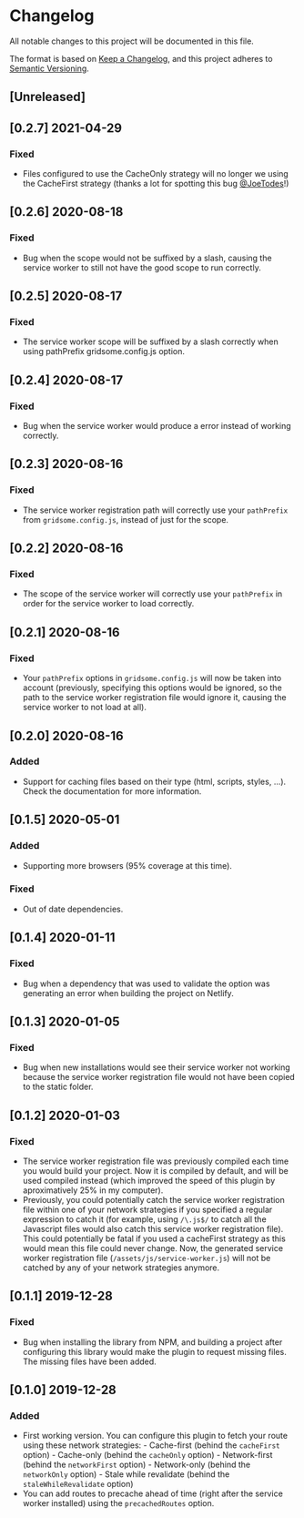 # Changelog

All notable changes to this project will be documented in this file.

The format is based on [Keep a Changelog](https://keepachangelog.com/en/1.0.0/),
and this project adheres to [Semantic Versioning](https://semver.org/spec/v2.0.0.html).

## [Unreleased]

## [0.2.7] 2021-04-29

### Fixed

- Files configured to use the CacheOnly strategy will no longer we using the CacheFirst strategy (thanks a lot for spotting this bug [@JoeTodes](https://github.com/JoeTodes)!)

## [0.2.6] 2020-08-18

### Fixed

- Bug when the scope would not be suffixed by a slash, causing the service worker to still not have the good scope to run correctly.

## [0.2.5] 2020-08-17

### Fixed

- The service worker scope will be suffixed by a slash correctly when using pathPrefix gridsome.config.js option.

## [0.2.4] 2020-08-17

### Fixed

- Bug when the service worker would produce a error instead of working correctly.

## [0.2.3] 2020-08-16

### Fixed

- The service worker registration path will correctly use your `pathPrefix` from `gridsome.config.js`, instead of just for the scope.

## [0.2.2] 2020-08-16

### Fixed

- The scope of the service worker will correctly use your `pathPrefix` in order for the service worker to load correctly.

## [0.2.1] 2020-08-16

### Fixed

- Your `pathPrefix` options in `gridsome.config.js` will now be taken into account (previously, specifying this options would be ignored, so the path to the service worker registration file would ignore it, causing the service worker to not load at all).

## [0.2.0] 2020-08-16

### Added

- Support for caching files based on their type (html, scripts, styles, ...). Check the documentation for more information.

## [0.1.5] 2020-05-01

### Added

- Supporting more browsers (95% coverage at this time).

### Fixed

- Out of date dependencies.

## [0.1.4] 2020-01-11

### Fixed

- Bug when a dependency that was used to validate the option was generating an error when building the project on Netlify.

## [0.1.3] 2020-01-05

### Fixed

- Bug when new installations would see their service worker not working because the service worker registration file would not have been copied to the static folder.

## [0.1.2] 2020-01-03

### Fixed

- The service worker registration file was previously compiled each time you would build your project. Now it is compiled by default, and will be used compiled instead (which improved the speed of this plugin by aproximatively 25% in my computer).
- Previously, you could potentially catch the service worker registration file within one of your network strategies if you specified a regular expression to catch it (for example, using `/\.js$/` to catch all the Javascript files would also catch this service worker registration file). This could potentially be fatal if you used a cacheFirst strategy as this would mean this file could never change. Now, the generated service worker registration file (`/assets/js/service-worker.js`) will not be catched by any of your network strategies anymore.

## [0.1.1] 2019-12-28

### Fixed

- Bug when installing the library from NPM, and building a project after configuring this library would make the plugin to request missing files. The missing files have been added.

## [0.1.0] 2019-12-28

### Added

- First working version. You can configure this plugin to fetch your route using these network strategies: - Cache-first (behind the `cacheFirst` option) - Cache-only (behind the `cacheOnly` option) - Network-first (behind the `networkFirst` option) - Network-only (behind the `networkOnly` option) - Stale while revalidate (behind the `staleWhileRevalidate` option)
- You can add routes to precache ahead of time (right after the service worker installed) using the `precachedRoutes` option.
